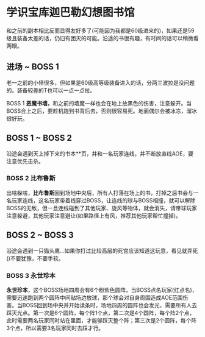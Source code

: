 # 学识宝库迦巴勒幻想图书馆

和之前的副本相比反而显得友好多了(可能因为我都是60级进来的)，如果还是59级且装备太差的话，仍旧有团灭的可能。沿途的书很有趣，有时间的话可以稍微看两眼。

## 进场 ~ BOSS 1

老一之前的小怪很多，但如果是60级高等级装备进入的话，分两三波拉是没问题的。装备较差的T也可以一点一点拉。

BOSS 1 **恶魔书墙**，和之前的墙魔一样也会在地上放黑色的伤害，注意躲开。当BOSS合上之后，要趁机跑到书背后去，否则很容易死。地面偶尔会被冰冻，溜冰很好玩。

## BOSS 1 ~ BOSS 2

沿途会遇到天上掉下来的书本**页，并和一名玩家连线，并不断放直线AOE，要注意优先击杀。

### BOSS 2 比布鲁斯
出啥躲啥，**比布鲁斯**回到场地中央后，所有人打落在场上的书，打掉之后书会与一名玩家连线，这名玩家带着线穿过BOSS，让连线的球与BOSS相撞，就可以解除BOSS的无敌，但一旦连线碰到了其他玩家、旋风等物体，就会消失，请带球玩家注意躲避，其他玩家注意避让(如果路径上有风，推荐其他玩家帮忙撞掉)。

## BOSS 2 ~ BOSS 3

沿途会遇到一只猫头鹰…如果你打过比较高层的死宫应该知道这玩意，看见就弄死()不要犹豫，不要手软。

### BOSS 3 永世珍本
**永世珍本**，这个BOSS场地四周会有6个粉紫色圆阵，当BOSS点名玩家(红点名)，需要迅速跑到两个圆阵中间贴场边放球，那个球会对自身周围造成AOE范围伤害。当BOSS回到场中央并开始读条时，场地四周的圆阵也会发光，需要<Role name="tank" /><Role name="healer" /><Role name="dps" />所有人去踩灭光点。第一次是6个圆阵，每个阵1个点，第二次是4个圆阵，每个阵2个点，此时需要两名玩家同时站在里面，才能够踩灭整个阵；第三次是2个圆阵，每个阵3个点，所以需要3名玩家同时去踩才行。